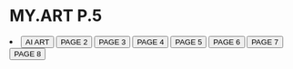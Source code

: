 # MY.ART P.5
<!DOCTYPE html>
<html lang="en" >
<head>
  <meta charset="UTF-8">
  <title>AI.ART.P1-P8</title>
  <link rel="stylesheet" href="./style.css">
</head>
<!-- partial:index.partial.html -->
<body>
	<section>
	<nav id="navbar">
		<li>
	<a href="https://opxamx.github.io/AI.ART/"> <button>AI ART</button></a>
	<a href="https://opxamx.github.io/MY.ART.P2/"> <button>PAGE 2</button></a>
	<a href="https://opxamx.github.io/MY.ART.P3/"> <button>PAGE 3</button></a>
	<a href="https://opxamx.github.io/MY.ART.P4/"> <button>PAGE 4</button></a>
	<a href="https://opxamx.github.io/MY.ART.P5/"><button>PAGE 5</button></a>
	<a href="https://opxamx.github.io/MY.ART.P6/"><button>PAGE 6</button></a>
  	<a href="https://opxamx.github.io/MY.ART.P7/"><button>PAGE 7</button></a>
  	<a href="https://opxamx.github.io/MY.ART.P8/"><button>PAGE 8</button></a>
 <div class="burger"><span></span><span></span><span></span></div>
		</li>
	</nav>
